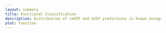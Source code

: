 ```yaml
---
layout: summary
title: Functional Classification
description: Distribution of cmVIP and eVIP predictions in known oncogenes, known tumor suppressor genes (TSGs), or genes of unknown function. The distribution of oncogenes is enriched with GOF/COF calls in both platforms, and similarly, the distribution of tumor suppressor genes is enriched with LOF calls.
plot: function
---
```

